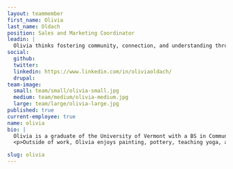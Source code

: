 ```yaml
---
layout: teammember
first_name: Olivia
last_name: Oldach
position: Sales and Marketing Coordinator
leadin: |
  Olivia thinks fostering community, connection, and understanding through storytelling is crucial for any organization to thrive, and she sees marketing as a way to do just that.
social:
  github:
  twitter:
  linkedin: https://www.linkedin.com/in/oliviaoldach/
  drupal:
team-image:
  small: team/small/olivia-small.jpg
  medium: team/medium/olivia-medium.jpg
  large: team/large/olivia-large.jpg
published: true
current-employee: true
name: olivia
bio: |
  Olivia is a graduate of the University of Vermont with a BS in Community and International Development, and a double minor in Communications and Studio Art. During college, she interned with The Peace and Justice Center, which solidified her desire to work in the nonprofit sector. Post-college, Olivia worked as an Outreach Advocate for a nonprofit sexual and domestic assault crisis center in Vermont. While she was passionate about the work and grew close to the community she served, she was drawn to the importance and creativity of marketing and how it can be leveraged to gain support for a mission. She was excited to join ThinkShout to focus on showcasing the work of a dedicated team who are fueled by the mission driven organizations that they partner with.  
  <p>Outside of work, Olivia enjoys painting, pottery, teaching yoga, and running very, very slowly. She also loves to travel, and challenges herself to visit as many places as she can while spending as little money as possible. Olivia is also obsessed with her pug puppy, Oats, for whom she owns a pug-backpack. That’s right. A pug backpack.

slug: olivia
---
```

